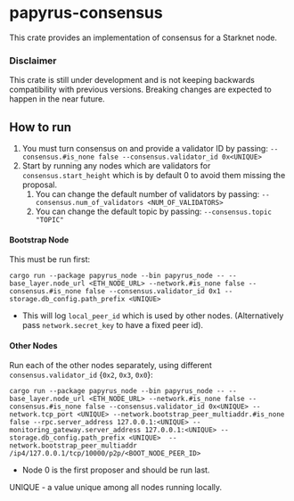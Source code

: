 # papyrus-consensus

This crate provides an implementation of consensus for a Starknet node.

### Disclaimer
This crate is still under development and is not keeping backwards compatibility with previous
versions. Breaking changes are expected to happen in the near future.

## How to run
1. You must turn consensus on and provide a validator ID by passing: `--consensus.#is_none false --consensus.validator_id 0x<UNIQUE>`
2. Start by running any nodes which are validators for `consensus.start_height` which is by default 0 to avoid them missing the proposal.
   1. You can change the default number of validators by passing: `--consensus.num_of_validators <NUM_OF_VALIDATORS>` 
   2. You can change the default topic by passing: `--consensus.topic "TOPIC"`

#### Bootstrap Node
This must be run first:
```
cargo run --package papyrus_node --bin papyrus_node -- --base_layer.node_url <ETH_NODE_URL> --network.#is_none false --consensus.#is_none false --consensus.validator_id 0x1 --storage.db_config.path_prefix <UNIQUE>
```
- This will log `local_peer_id` which is used by other nodes. (Alternatively pass `network.secret_key` to have a fixed peer id).

#### Other Nodes
Run each of the other nodes separately, using different `consensus.validator_id` {`0x2`, `0x3`, `0x0`}:

```
cargo run --package papyrus_node --bin papyrus_node -- --base_layer.node_url <ETH_NODE_URL> --network.#is_none false --consensus.#is_none false --consensus.validator_id 0x<UNIQUE> --network.tcp_port <UNIQUE> --network.bootstrap_peer_multiaddr.#is_none false --rpc.server_address 127.0.0.1:<UNIQUE> --monitoring_gateway.server_address 127.0.0.1:<UNIQUE> --storage.db_config.path_prefix <UNIQUE>  --network.bootstrap_peer_multiaddr /ip4/127.0.0.1/tcp/10000/p2p/<BOOT_NODE_PEER_ID> 
```
- Node 0 is the first proposer and should be run last.

UNIQUE - a value unique among all nodes running locally.
